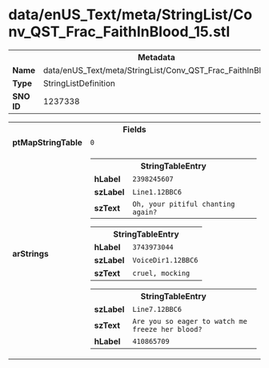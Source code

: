<h1>data/enUS_Text/meta/StringList/Conv_QST_Frac_FaithInBlood_15.stl</h1><table><tr><th colspan="100%">Metadata</th></tr><tr><td><b>Name</b></td><td>data/enUS_Text/meta/StringList/Conv_QST_Frac_FaithInBlood_15.stl</td></tr><tr><td><b>Type</b></td><td>StringListDefinition</td></tr><tr><td><b>SNO ID</b></td><td>1237338</td></tr></table>

<table><tr><th colspan="100%">Fields</th></tr><tr><td><b>ptMapStringTable</b></td><td><code>0</code></td></tr><tr><td><b>arStrings</b></td><td><table><tr><th colspan="100%">StringTableEntry</th></tr><tr><td><b>hLabel</b></td><td><code>2398245607</code></td></tr><tr><td><b>szLabel</b></td><td><code>Line1.12BBC6</code></td></tr><tr><td><b>szText</b></td><td><code>Oh, your pitiful chanting again?</code></td></tr></table>


<table><tr><th colspan="100%">StringTableEntry</th></tr><tr><td><b>hLabel</b></td><td><code>3743973044</code></td></tr><tr><td><b>szLabel</b></td><td><code>VoiceDir1.12BBC6</code></td></tr><tr><td><b>szText</b></td><td><code>cruel, mocking</code></td></tr></table>


<table><tr><th colspan="100%">StringTableEntry</th></tr><tr><td><b>szLabel</b></td><td><code>Line7.12BBC6</code></td></tr><tr><td><b>szText</b></td><td><code>Are you so eager to watch me freeze her blood?</code></td></tr><tr><td><b>hLabel</b></td><td><code>410865709</code></td></tr></table>


</td></tr></table>

